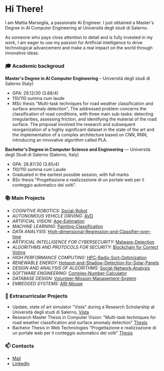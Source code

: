 # Hi There!
I am Mattia Marseglia, a passionate AI Engineer. I just obtained a Master's Degree in AI Computer Engineering at Università degli studi di Salerno.  

As someone who pays close attention to detail and is fully invested in my work, I am eager to use my passion for Artificial intelligence to drive technological advancement and make a real impact on the world through innovative ideas. 

### 🎓 Academic backgroud
**Master's Degree in AI Computer Engineering** – Università degli studi di Salerno (Italy)
* GPA: ​29.12/30 (3.88/4)
* 110/110 summa cum laude
* MSc thesis "Multi-task techniques for road weather classification and surface anomaly detection", The addressed problem concerns the classification of road conditions, with three main sub-tasks: detecting irregularities, assessing friction, and identifying the material of the road surface. The proposal involved the research and subsequent reorganization of a highly significant dataset in the state of the art and the implementation of a complex architecture based on CNN, RNN, introducing an innovative algorithm called PLA.

**Bachelor's Degree in Computer Science and Engineering** — Università degli Studi di Salerno (Salerno, Italy) 
* GPA: 28.87/30 (3.85/4)
* 110/110 summa cum Laude
* Graduated in the earliest possible session, with full marks
* BSc thesis "Progettazione e realizzazione di un portale web per il conteggio automatico dei volti".

### 📚 Main Projects
* _COGNITIVE ROBOTICS:_ [Social-Robot](https://github.com/CamillaSpi/DefinitivoCog)
* _AUTONOMOUS VEHICLE DRIVING:_ [AVD](https://github.com/vturi3/AVD_Project)
* _ARTIFICIAL VISION:_ [Age-Estimation](https://github.com/MattiaMarseglia/Artificial-Vision-Project)
* _MACHINE LEARNING:_ [Painting-Classification](https://github.com/MattiaMarseglia/Painting-Classification)
* _DATA ANALYSIS:_ [High-dimensional-Regression-and-Classifier-over-time](https://github.com/CamillaSpi/High-dimensional-space-Regression-and-Logistic-Classifier-over-time)
* _ARTIFICIAL INTELLIGENCE FOR CYBERSECURITY:_ [Malware-Detection](https://github.com/MattiaMarseglia/Malware-Detection)
* _ALGORITHMS AND PROTOCOLS FOR SECURITY:_ [Blockchain for Correct Voting](https://github.com/MattiaMarseglia/Blockchain-for-Correct-Voting)
* _HIGH PERFORMANCE COMPUTING:_ [HPC-Radix-Sort-Optimization](https://github.com/MattiaMarseglia/HPC-Radix-Sort-Optimization)
* _RENEWABLE ENERGY:_ [Hotspot-and-Shadow-Detection-for-Solar-Panels](https://github.com/MattiaMarseglia/Hotspot-and-Shadow-Detection-for-Solar-Panels)
* _DESIGN AND ANALYSIS OF ALGORITHMS:_ [Social-Network-Analysis](https://github.com/MattiaMarseglia/Design-and-Analysis-of-Algorithms)
* _SOFTWARE ENGINEERING:_ [Complex-Number-Calculator](https://github.com/CamillaSpi/ProjectGruppo12IZ)
* _DATABASE DESIGN:_ [Volunteer-Mission-Management-System](https://github.com/MattiaMarseglia/Volunteer-Mission-Management-System)
* _EMBEDDED SYSTEMS:_ [AIR-Mouse](https://github.com/MattiaMarseglia/AIR-Mouse-Project)

### 📌 Extracurricular Projects
* Update, state of art simulator "Vista" during a Research Scholarship at Università degli studi di Salerno, [Vista](https://github.com/MattiaMarseglia/Vista)
* Research Master Thesis in Computer Vision: "Multi-task techniques for road weather classification and surface anomaly detection" [Thesis](https://github.com/MattiaMarseglia/Progetto_Tesi)
* Bachelor Thesis in Web Technologies "Progettazione e realizzazione di un portale web per il conteggio automatico dei volti" [Thesis](https://github.com/CamillaSpi/ImageClassifier-A-web-portal-for-image-classification-using-AI)

### 📫 Contacts
* [Mail](mailto:m.marseglia2@gmail.com)
* [LinkedIn](https://www.linkedin.com/in/mattia-marseglia-2a287a258/)

